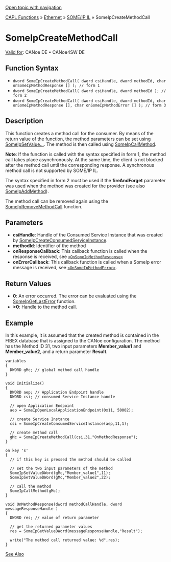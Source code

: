 [Open topic with navigation](../../../../../../CANoeDEFamily.htm#Topics/CAPLFunctions/IP/SOMEIPIL/Functions/CAPLfunctionSomeIpCreateMethodCall.md)

[CAPL Functions](../../../CAPLfunctions.md) » [Ethernet](../../CAPLEthernetStartPage.md) » [SOME/IP IL](../CAPLfunctionsSomeIPILOverview.md) » SomeIpCreateMethodCall

# SomeIpCreateMethodCall

[Valid for](../../../../Shared/FeatureAvailability.md): CANoe DE • CANoe4SW DE

## Function Syntax

- `dword SomeIpCreateMethodCall( dword csiHandle, dword methodId, char onSomeIpMethodResponse [] ); // form 1`
- `dword SomeIpCreateMethodCall( dword csiHandle, dword methodId ); // form 2`
- `dword SomeIpCreateMethodCall( dword csiHandle, dword methodId, char onSomeIpMethodResponse [], char onSomeIpMethodError [] ); // form 3`

## Description

This function creates a method call for the consumer. By means of the return value of the function, the method parameters can be set using [SomeIpSetValue...](CAPLfunctionSomeIpSetValue.md). The method is then called using [SomeIpCallMethod](CAPLfunctionSomeIpCallMethod.md).

**Note**: If the function is called with the syntax specified in form 1, the method call takes place asynchronously. At the same time, the client is not blocked after the method call until the corresponding response. A synchronous method call is not supported by SOME/IP IL.

The syntax specified in form 2 must be used if the **fireAndForget** parameter was used when the method was created for the provider (see also [SomeIpAddMethod](CAPLfunctionSomeIpAddMethod.md)).

The method call can be removed again using the [SomeIpRemoveMethodCall](CAPLfunctionSomeIpRemoveMethodCall.md) function.

## Parameters

- **csiHandle**: Handle of the Consumed Service Instance that was created by [SomeIpCreateConsumedServiceInstance](CAPLfunctionSomeIpCreateConsumedServiceInstance.md).
- **methodId**: Identifier of the method
- **onResponseCallback**: This callback function is called when the response is received, see [`<OnSomeIpMethodResponse>`](CAPLfunctionOnSomeIpMethodResponse.md)
- **onErrorCallback**: This callback function is called when a SomeIp error message is received, see [`<OnSomeIpMethodError>`](CAPLfunctionOnSomeIpMethodError.md).

## Return Values

- **0**: An error occurred. The error can be evaluated using the [SomeIpGetLastError](CAPLfunctionSomeIpGetLastError.md) function.
- **>0**: Handle to the method call.

## Example

In this example, it is assumed that the created method is contained in the FIBEX database that is assigned to the CANoe configuration. The method has the Method ID 31, two input parameters **Member_value1** and **Member_value2**, and a return parameter **Result**.

```plaintext
variables
{
  DWORD gMc; // global method call handle
}

void Initialize()
{
  DWORD aep; // Application Endpoint handle
  DWORD csi; // consumed Service Instance handle

  // open Application Endpoint
  aep = SomeIpOpenLocalApplicationEndpoint(0x11, 50002);

  // create Service Instance
  csi = SomeIpCreateConsumedServiceInstance(aep,11,1);

  // create method call
  gMc = SomeIpCreateMethodCall(csi,31,"OnMethodResponse");
}

on key 's'
{
  // if this key is pressed the method should be called

  // set the two input parameters of the method
  SomeIpSetValueDWord(gMc,"Member_value1",11);
  SomeIpSetValueDWord(gMc,"Member_value2",22);

  // call the method
  SomeIpCallMethod(gMc);
}

void OnMethodResponse(dword methodCallHandle, dword messageResponseHandle )
{
  DWORD res; // value of return parameter

  // get the returned parameter values
  res = SomeIpGetValueDWord(messageResponseHandle,"Result");

  write("The method call returned value: %d",res);
}
```

[See Also](javascript:void(0);)
